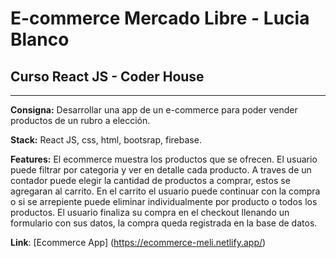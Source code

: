 # E-commerce Mercado Libre - Lucia Blanco
## Curso React JS - Coder House
------------------------

**Consigna:** Desarrollar una app de un e-commerce para poder vender productos de un rubro a elección.

**Stack:** React JS, css, html, bootsrap, firebase.

**Features:** El ecommerce muestra los productos que se ofrecen. El usuario puede filtrar por categoria y ver en detalle cada producto. A traves de un contador puede elegir la cantidad de productos a comprar, estos se agregaran al carrito. En el carrito el usuario puede continuar con la compra o si se arrepiente puede eliminar individualmente por producto o todos los productos. El usuario finaliza su compra en el checkout llenando un formulario con sus datos, la compra queda registrada en la base de datos.

**Link**: [Ecommerce App] (https://ecommerce-meli.netlify.app/)
